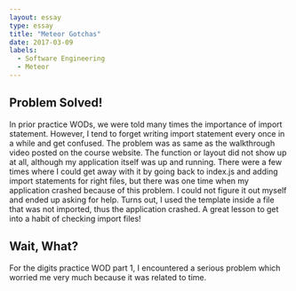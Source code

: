 ```yaml
---
layout: essay
type: essay
title: "Meteor Gotchas"
date: 2017-03-09
labels:
  - Software Engineering
  - Meteor
---
```


## Problem Solved!

In prior practice WODs, we were told many times the importance of import statement. However, I tend to forget writing import statement every once in a while and get confused. The problem was as same as the walkthrough video posted on the course website. The function or layout did not show up at all, although my application itself was up and running. There were a few times where I could get away with it by going back to index.js and adding import statements for right files, but there was one time when my application crashed because of this problem. I could not figure it out myself and ended up asking for help. Turns out, I used the template inside a file that was not imported, thus the application crashed. A great lesson to get into a habit of checking import files!

## Wait, What?

For the digits practice WOD part 1, I encountered a serious problem which worried me very much because it was related to time. 
